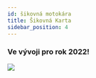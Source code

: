 ```yaml
---
id: šikovná motokára
title: Šikovná Karta
sidebar_position: 4
---
```


### Ve vývoji pro rok 2022!

![](/img/niftykart_v01.png)
